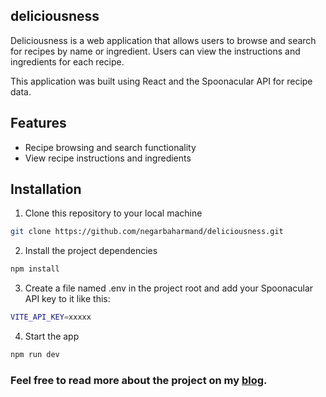 ## deliciousness

Deliciousness is a web application that allows users to browse and search for recipes by name or ingredient. Users can view the instructions and ingredients for each recipe.

This application was built using React and the Spoonacular API for recipe data.

## Features

- Recipe browsing and search functionality
- View recipe instructions and ingredients

## Installation

1. Clone this repository to your local machine

```bash
git clone https://github.com/negarbaharmand/deliciousness.git
```

2. Install the project dependencies

```bash
npm install
```

3. Create a file named .env in the project root and add your Spoonacular API key to it like this:

```bash
VITE_API_KEY=xxxxx
```

4. Start the app

```bash
npm run dev
```
### Feel free to read more about the project on my [blog](https://negarbaharmand.com/posts/deliciousness/).
